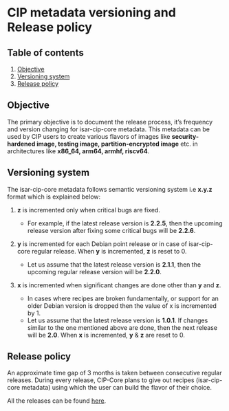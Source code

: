 # CIP metadata versioning and Release policy

## Table of contents
1. [Objective](#objective)
2. [Versioning system](#versioningsystem)
3. [Release policy](#releasepolicy)

## Objective <a name="objective"></a>

The primary objective is to document the release process, it’s frequency and version changing for isar-cip-core metadata. This metadata can be used by CIP users to create various flavors of images like **security-hardened image, testing image, partition-encrypted image** etc. in architectures like **x86_64, arm64, armhf, riscv64**.

## Versioning system <a name="versioningsystem"></a>

The isar-cip-core metadata follows semantic versioning system i.e **x.y.z** format which is explained below:

1. **z** is incremented only when critical bugs are fixed.
    * For example, if the latest release version is **2.2.5**, then the upcoming release version after fixing some critical bugs will be **2.2.6**.

2. **y** is incremented for each Debian point release or in case of isar-cip-core regular release. When **y** is incremented, **z** is reset to 0.
    * Let us assume that the latest release version is **2.1.1**, then the upcoming regular release version will be **2.2.0**.

3. **x** is incremented when significant changes are done other than **y** and **z**.
    * In cases where recipes are broken fundamentally, or support for an older Debian version is dropped then the value of x is incremented by 1.
    * Let us assume that the latest release version is **1.0.1**. If changes similar to the one mentioned above are done, then the next release will be **2.0**. When **x** is incremented, **y** & **z** are reset to 0.

## Release policy <a name="releasepolicy"></a>

An approximate time gap of 3 months is taken between consecutive regular releases. During every release, CIP-Core plans to give out recipes (isar-cip-core metadata) using which the user can build the flavor of their choice.

All the releases can be found [here](https://gitlab.com/cip-project/cip-core/isar-cip-core/-/tags).

